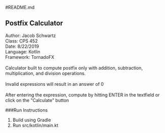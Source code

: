 #README.md
## Postfix Calculator

Author: Jacob Schwartz\
Class: CPS 452\
Date: 8/22/2019\
Language: Kotlin\
Framework: TornadoFX\
\
Calculator built to compute postfix only with addition, subtraction, multiplication, and division operations.\
\
Invalid expressions will result in an answer of 0\
\
After entering the expression, compute by hitting ENTER in the textfield or click on the "Calculate" button

###Run Instructions
1. Build using Gradle
1. Run src/kotlin/main.kt